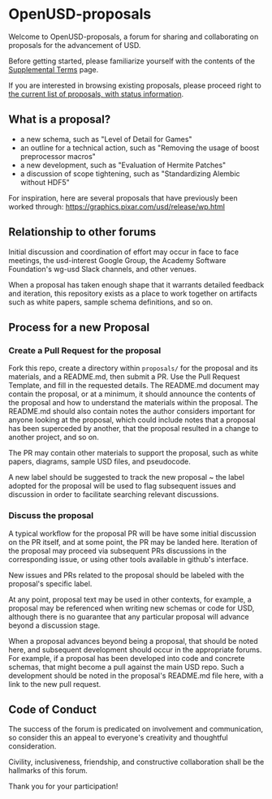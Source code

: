 # OpenUSD-proposals

Welcome to OpenUSD-proposals, a forum for sharing and collaborating on proposals for the advancement of USD.

Before getting started, please familiarize yourself with the contents of the [Supplemental Terms](https://graphics.pixar.com/usd/release/contributing_supplemental.html) page.

If you are interested in browsing existing proposals, please proceed right to [the current list of proposals, with status information](./proposals/Readme.md).

## What is a proposal?

- a new schema, such as "Level of Detail for Games"
- an outline for a technical action, such as "Removing the usage of boost preprocessor macros"
- a new development, such as "Evaluation of Hermite Patches"
- a discussion of scope tightening, such as "Standardizing Alembic without HDF5"

For inspiration, here are several proposals that have previously been worked through: https://graphics.pixar.com/usd/release/wp.html

## Relationship to other forums

Initial discussion and coordination of effort may occur in face to face meetings, the usd-interest Google Group, the Academy Software Foundation's wg-usd Slack channels, and other venues. 

When a proposal has taken enough shape that it warrants detailed feedback and iteration, this repository exists as a place to work together on artifacts such as white papers, sample schema definitions, and so on.

## Process for a new Proposal

### Create a Pull Request for the proposal

Fork this repo, create a directory within `proposals/` for the proposal and its materials, and a README.md, then submit a PR. Use the Pull Request Template, and fill in the requested details. The README.md document may contain the proposal, or at a minimum, it should announce the contents of the proposal and how to understand the materials within the proposal. The README.md should also contain notes the author considers important for anyone looking at the proposal, which could include notes that a proposal has been superceded by another, that the proposal resulted in a change to another project, and so on.

The PR may contain other materials to support the proposal, such as white papers, diagrams, sample USD files, and pseudocode.

A new label should be suggested to track the new proposal ~ the label adopted for the proposal will be used to flag subsequent issues and discussion in order to facilitate searching relevant discussions.

### Discuss the proposal

A typical workflow for the proposal PR will be have some initial discussion on the PR itself, and at some point, the PR may be landed here. Iteration of the proposal may proceed via subsequent PRs discussions in the corresponding issue, or using other tools available in github's interface.

New issues and PRs related to the proposal should be labeled with the proposal's specific label.

At any point, proposal text may be used in other contexts, for example, a proposal may be referenced when writing new schemas or code for USD, although there is no guarantee that any particular proposal will advance beyond a discussion stage.

When a proposal advances beyond being a proposal, that should be noted here, and subsequent development should occur in the appropriate forums. For example, if a proposal has been developed into code and concrete schemas, that might become a pull against the main USD repo. Such a development should be noted in the proposal's README.md file here, with a link to the new pull request.

## Code of Conduct

The success of the forum is predicated on involvement and communication, so consider this an appeal to everyone's creativity and thoughtful consideration.

Civility, inclusiveness, friendship, and constructive collaboration shall be the hallmarks of this forum.

Thank you for your participation!
